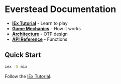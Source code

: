 # Everstead Documentation

- **[IEx Tutorial](iex-tutorial.md)** - Learn to play
- **[Game Mechanics](game-mechanics.md)** - How it works
- **[Architecture](architecture.md)** - OTP design
- **[API Reference](api-reference.md)** - Functions

## Quick Start

```bash
iex -S mix
```

Follow the [IEx Tutorial](iex-tutorial.md).
